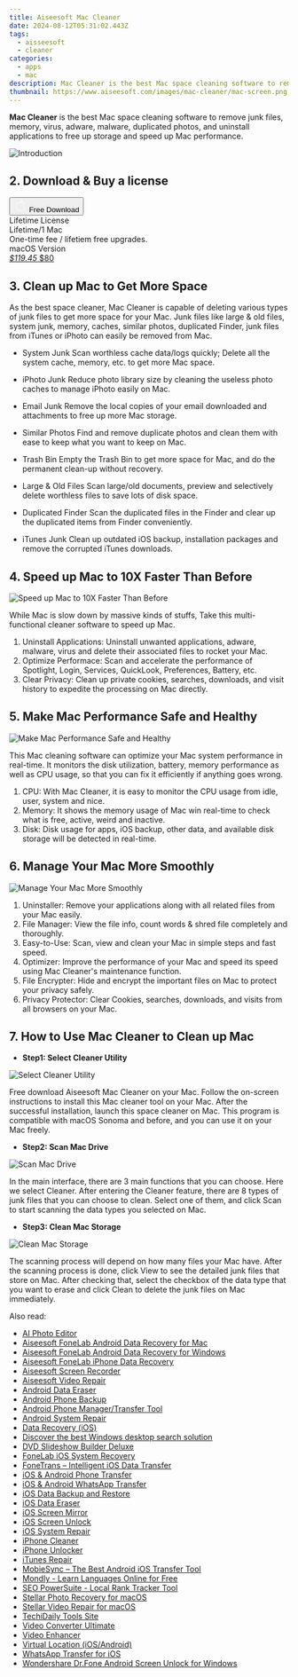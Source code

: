 ```yaml
---
title: Aiseesoft Mac Cleaner
date: 2024-08-12T05:31:02.443Z
tags: 
  - aisseesoft
  - cleaner
categories: 
  - apps
  - mac
description: Mac Cleaner is the best Mac space cleaning software to remove junk files, memory, virus, adware, malware, duplicated photos, and uninstall applications to free up storage and speed up Mac performance.
thumbnail: https://www.aiseesoft.com/images/mac-cleaner/mac-screen.png
---
```



**Mac Cleaner** is the best Mac space cleaning software to remove junk files, memory, virus, adware, malware, duplicated photos, and uninstall applications to free up storage and speed up Mac performance.

![Introduction](https://www.aiseesoft.com/images/video-repair/banner-pic.svg)

## 2. Download & Buy a license

<div class="mx-auto flex items-center justify-center space-x-4">
  <button 
  onclick="javascript:window.open('https://secure.2checkout.com/order/checkout.php?PRODS=4718313&QTY=1&COUPON=AISEOHC&DESIGN_TYPE=2&SHORT_FORM=1&AFFILIATE=108875&CART=1', '_blank');
    window.open('https://download.aiseesoft.com/mac/mac-cleaner.dmg', '_blank');void(0);"
  class="flex flex-row font-bold rounded-lg text-lg w-48 h-16 bg-[#FF8014] text-[#ffffff] items-center justify-center p-2">
    <svg width="24px" height="24px" viewBox="0 0 24 24" xmlns="http://www.w3.org/2000/svg" color="#ffffff" fill="none" stroke="currentColor" stroke-width="3" stroke-linecap="round" stroke-linejoin="round"><path d="M16 2C16.3632 4.17921 14.0879 5.83084 12.8158 6.57142C12.4406 6.78988 12.0172 6.5117 12.0819 6.08234C12.2993 4.63878 13.0941 2.00008 16 2Z" stroke="#f8f7f7" stroke-width="1.5"></path><path d="M9 6.5C9.89676 6.5 10.6905 6.69941 11.2945 6.92013C12.0563 7.19855 12.9437 7.19854 13.7055 6.92012C14.3094 6.6994 15.1032 6.5 15.9999 6.5C17.0852 6.5 18.4649 7.08889 19.4999 8.26666C16 11 17 15.5 20.269 16.6916C19.2253 19.5592 17.2413 21.5 15.4999 21.5C13.9999 21.5 14 20.8 12.5 20.8C11 20.8 11 21.5 9.5 21.5C7 21.5 4 17.5 4 12.5C4 8.5 7 6.5 9 6.5Z" stroke="#f8f7f7" stroke-width="1.5"></path></svg>    
    <span class="font-medium mx-auto">Free Download</span>  
  </button>
</div>


<div class="mx-auto flex items-center justify-center">
  <div class="m-8 grid grid-cols-1 gap-6 xl:grid-cols-1">
    <div class="flex w-full flex-col rounded-2xl bg-[#ffffff] text-[#374151] shadow-xl xl:w-96">
      <div class="flex h-full flex-col p-8">
        <div class="pb-6 text-3xl font-bold">Lifetime License</div>
        <div class="pb-12 text-lg">
          Lifetime/1 Mac
          <div class="text-xs">One-time fee / lifetiem free upgrades.</div>
          <div class="text-xs">macOS Version</div>
        </div>
        <div class="flex flex-col gap-3 text-base"></div>
        <div class="flex flex-grow"></div>
        <div class="flex pt-10">
          <a href="https://secure.2checkout.com/order/checkout.php?PRODS=4718313&QTY=1&COUPON=AISEOHC&DESIGN_TYPE=2&SHORT_FORM=1&AFFILIATE=108875&CART=1" class="w-full transform cursor-pointer rounded-lg bg-[#7e22ce] p-3 text-center text-xl font-bold !text-[#ffffff] !no-underline transition-transform hover:bg-purple-800 active:scale-95"> 
           <em class="text-base line-through !text-[#c5c5c5]">$119.45</em>
            $80
          </a>
        </div>
      </div>
    </div>  
  </div>
</div>


## 3. Clean up Mac to Get More Space

As the best space cleaner, Mac Cleaner is capable of deleting various types of junk files to get more space for your Mac. Junk files like large & old files, system junk, memory, caches, similar photos, duplicated Finder, junk files from iTunes or iPhoto can easily be removed from Mac.

- System Junk
Scan worthless cache data/logs quickly; Delete all the system cache, memory, etc. to get more Mac space.

- iPhoto Junk
Reduce photo library size by cleaning the useless photo caches to manage iPhoto easily on Mac.

- Email Junk
Remove the local copies of your email downloaded and attachments to free up more Mac storage.

- Similar Photos
Find and remove duplicate photos and clean them with ease to keep what you want to keep on Mac.

- Trash Bin
Empty the Trash Bin to get more space for Mac, and do the permanent clean-up without recovery.

- Large & Old Files
Scan large/old documents, preview and selectively delete worthless files to save lots of disk space.

- Duplicated Finder
Scan the duplicated files in the Finder and clear up the duplicated items from Finder conveniently.

- iTunes Junk
Clean up outdated iOS backup, installation packages and remove the corrupted iTunes downloads.

## 4. Speed up Mac to 10X Faster Than Before

![Speed up Mac to 10X Faster Than Before](https://www.aiseesoft.com/images/mac-cleaner/speed-up-mac.png)

While Mac is slow down by massive kinds of stuffs, Take this multi-functional cleaner software to speed up Mac.

1. Uninstall Applications: Uninstall unwanted applications, adware, malware, virus and delete their associated files to rocket your Mac.
1. Optimize Performace: Scan and accelerate the performance of Spotlight, Login, Services, QuickLook, Preferences, Battery, etc.
1. Clear Privacy: Clean up private cookies, searches, downloads, and visit history to expedite the processing on Mac directly.

## 5. Make Mac Performance Safe and Healthy

![Make Mac Performance Safe and Healthy](https://www.aiseesoft.com/images/mac-cleaner/keep-mac-healthy.png)

This Mac cleaning software can optimize your Mac system performance in real-time. It monitors the disk utilization, battery, memory performance as well as CPU usage, so that you can fix it efficiently if anything goes wrong.

1. CPU: With Mac Cleaner, it is easy to monitor the CPU usage from idle, user, system and nice.
1. Memory: It shows the memory usage of Mac win real-time to check what is free, active, weird and inactive.
1. Disk: Disk usage for apps, iOS backup, other data, and available disk storage will be detected in real-time.

## 6. Manage Your Mac More Smoothly

![Manage Your Mac More Smoothly](https://www.aiseesoft.com/images/mac-cleaner/mac-cleaner-icon.png)

1. Uninstaller: Remove your applications along with all related files from your Mac easily.
1. File Manager: View the file info, count words & shred file completely and thoroughly.
1. Easy-to-Use: Scan, view and clean your Mac in simple steps and fast speed.
1. Optimizer: Improve the performance of your Mac and speed its speed using Mac Cleaner's maintenance function.
1. File Encrypter: Hide and encrypt the important files on Mac to protect your privacy safely.
1. Privacy Protector: Clear Cookies, searches, downloads, and visits from all browsers on your Mac.

## 7. How to Use Mac Cleaner to Clean up Mac

- **Step1: Select Cleaner Utility** 

![Select Cleaner Utility](https://www.aiseesoft.com/images/mac-cleaner/select-mac-cleaner.jpg)

Free download Aiseesoft Mac Cleaner on your Mac. Follow the on-screen instructions to install this Mac cleaner tool on your Mac. After the successful installation, launch this space cleaner on Mac. This program is compatible with macOS Sonoma and before, and you can use it on your Mac freely.

- **Step2: Scan Mac Drive**

![Scan Mac Drive](https://www.aiseesoft.com/images/mac-cleaner/mac-cleaner-main-interface.jpg)

In the main interface, there are 3 main functions that you can choose. Here we select Cleaner. After entering the Cleaner feature, there are 8 types of junk files that you can choose to clean. Select one of them, and click Scan to start scanning the data types you selected on Mac.

- **Step3: Clean Mac Storage**

![Clean Mac Storage](https://www.aiseesoft.com/images/mac-cleaner/clean-system-cache.jpg)

The scanning process will depend on how many files your Mac have. After the scanning process is done, click View to see the detailed junk files that store on Mac. After checking that, select the checkbox of the data type that you want to erase and click Clean to delete the junk files on Mac immediately.


<span class="atpl-alsoreadstyle">Also read:</span>
<div><ul>
<li><a href="https://tools.techidaily.com/aiseesoft/ai-photo-editor/"><u>AI Photo Editor</u></a></li>
<li><a href="https://tools.techidaily.com/aiseesoft-android-data-recovery-for-mac/"><u>Aiseesoft FoneLab Android Data Recovery for Mac</u></a></li>
<li><a href="https://tools.techidaily.com/aiseesoft-android-data-recovery-for-win/"><u>Aiseesoft FoneLab Android Data Recovery for Windows</u></a></li>
<li><a href="https://tools.techidaily.com/aiseesoft-iphone-data-recovery/"><u>Aiseesoft FoneLab iPhone Data Recovery</u></a></li>
<li><a href="https://tools.techidaily.com/aiseesoft/screen-recorder/"><u>Aiseesoft Screen Recorder</u></a></li>
<li><a href="https://tools.techidaily.com/aiseesoft/video-repair/"><u>Aiseesoft Video Repair</u></a></li>
<li><a href="https://tools.techidaily.com/wondershare/drfone/android-data-eraser/"><u>Android Data Eraser</u></a></li>
<li><a href="https://tools.techidaily.com/wondershare/drfone/android-backup-and-restore/"><u>Android Phone Backup</u></a></li>
<li><a href="https://tools.techidaily.com/wondershare/drfone/android-transfer/"><u>Android Phone Manager/Transfer Tool</u></a></li>
<li><a href="https://tools.techidaily.com/wondershare/drfone/android-repair/"><u>Android System Repair</u></a></li>
<li><a href="https://tools.techidaily.com/wondershare/drfone/data-recovery-iphone/"><u>Data Recovery (iOS)</u></a></li>
<li><a href="https://tools.techidaily.com/copernic/download/"><u>Discover the best Windows desktop search solution</u></a></li>
<li><a href="https://tools.techidaily.com/wondershare/dvd-slideshow-builder-deluxe/download/"><u>DVD Slideshow Builder Deluxe</u></a></li>
<li><a href="https://tools.techidaily.com/aiseesoft/ios-system-recovery/"><u>FoneLab iOS System Recovery</u></a></li>
<li><a href="https://tools.techidaily.com/aiseesoft/ios-transfer/"><u>FoneTrans – Intelligent iOS Data Transfer</u></a></li>
<li><a href="https://tools.techidaily.com/wondershare/drfone/phone-switch/"><u>iOS & Android Phone Transfer</u></a></li>
<li><a href="https://tools.techidaily.com/wondershare/drfone/whatsapp-transfer/"><u>iOS & Android WhatsApp Transfer </u></a></li>
<li><a href="https://tools.techidaily.com/aiseesoft/ios-data-backup-and-restore/"><u>iOS Data Backup and Restore</u></a></li>
<li><a href="https://tools.techidaily.com/wondershare/drfone/ios-data-eraser/"><u>iOS Data Eraser</u></a></li>
<li><a href="https://tools.techidaily.com/wondershare/drfone/ios-screen-mirror/"><u>iOS Screen Mirror</u></a></li>
<li><a href="https://tools.techidaily.com/wondershare/drfone/iphone-unlock/"><u>iOS Screen Unlock </u></a></li>
<li><a href="https://tools.techidaily.com/wondershare/drfone/ios-system-repair/"><u>iOS System Repair</u></a></li>
<li><a href="https://tools.techidaily.com/aiseesoft/iphone-cleaner/"><u>iPhone Cleaner</u></a></li>
<li><a href="https://tools.techidaily.com/aiseesoft/iphone-unlocker/"><u>iPhone Unlocker</u></a></li>
<li><a href="https://tools.techidaily.com/wondershare/drfone/itunes-repair/"><u>iTunes Repair</u></a></li>
<li><a href="https://tools.techidaily.com/aiseesoft/mobiesync/"><u>MobieSync – The Best Android iOS Transfer Tool</u></a></li>
<li><a href="https://tools.techidaily.com/mondly/download/"><u>Mondly - Learn Languages Online for Free</u></a></li>
<li><a href="https://tools.techidaily.com/link-assistant-rank-tracker-local-rankings/"><u>SEO PowerSuite - Local Rank Tracker Tool</u></a></li>
<li><a href="https://tools.techidaily.com/stellar-photo-recovery-for-mac/"><u>Stellar Photo Recovery for macOS</u></a></li>
<li><a href="https://tools.techidaily.com/stellar-video-repair-for-mac/"><u>Stellar Video Repair for macOS</u></a></li>
<li><a href="https://tools.techidaily.com/hello-world/"><u>TechiDaily Tools Site</u></a></li>
<li><a href="https://tools.techidaily.com/aiseesoft/video-converter-ultimate/"><u>Video Converter Ultimate</u></a></li>
<li><a href="https://tools.techidaily.com/aiseesoft/video-enhancer/"><u>Video Enhancer</u></a></li>
<li><a href="https://tools.techidaily.com/wondershare/drfone/virtual-location-changer/"><u>Virtual Location (iOS/Android)</u></a></li>
<li><a href="https://tools.techidaily.com/aiseesoft/whatsapp-transfer-for-ios/"><u>WhatsApp Transfer for iOS</u></a></li>
<li><a href="https://tools.techidaily.com/wondershare-dr-fone-unlock-android-screen-for-win/"><u>Wondershare Dr.Fone Android Screen Unlock for Windows</u></a></li>
</ul></div>

<ins class="adsbygoogle"
      style="display:block"
      data-ad-client="ca-pub-7571918770474297"
      data-ad-slot="8358498916"
      data-ad-format="auto"
      data-full-width-responsive="true"></ins>
